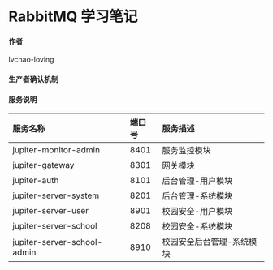 # RabbitMQ 学习笔记

#### 作者
lvchao-loving

#### 生产者确认机制



#### 服务说明


|服务名称|端口号|服务描述|
|:----|:----|:----|
|jupiter-monitor-admin  |8401|服务监控模块|
|jupiter-gateway        |8301|网关模块|
|jupiter-auth           |8101|后台管理-用户模块|
|jupiter-server-system  |8201|后台管理-系统模块|
|jupiter-server-user    |8901|校园安全-用户模块|
|jupiter-server-school  |8208|校园安全-系统模块|
|jupiter-server-school-admin  |8910|校园安全后台管理-系统模块|
